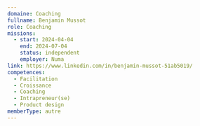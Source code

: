 ```yaml
---
domaine: Coaching
fullname: Benjamin Mussot
role: Coaching
missions:
  - start: 2024-04-04
    end: 2024-07-04
    status: independent
    employer: Numa
link: https://www.linkedin.com/in/benjamin-mussot-51ab5019/
competences:
  - Facilitation
  - Croissance
  - Coaching
  - Intrapreneur(se)
  - Product design
memberType: autre
---
```

